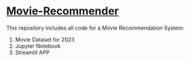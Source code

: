 # <u>Movie-Recommender</u>
This repository includes all code for a Movie Recommendation System:

1. Movie Dataset for 2023
2. Jupyter Notebook
3. Streamlit APP